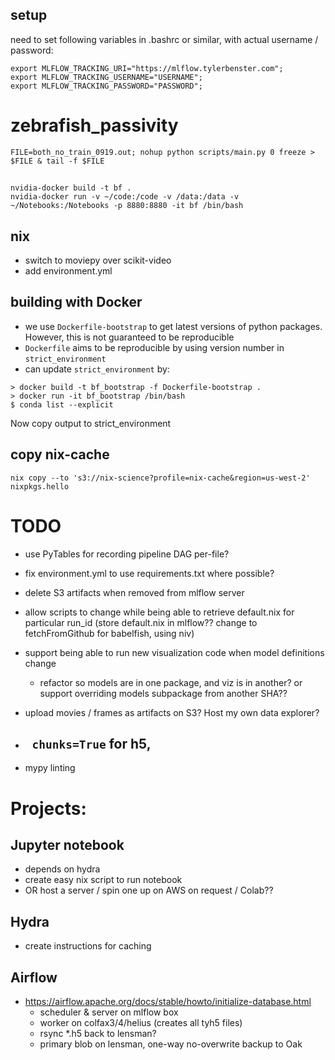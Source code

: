 ## setup
need to set following variables in .bashrc or similar, with actual username / password:
```
export MLFLOW_TRACKING_URI="https://mlflow.tylerbenster.com";
export MLFLOW_TRACKING_USERNAME="USERNAME";
export MLFLOW_TRACKING_PASSWORD="PASSWORD";
```


# zebrafish_passivity
`FILE=both_no_train_0919.out; nohup python scripts/main.py 0 freeze > $FILE & tail -f $FILE`

##
```
nvidia-docker build -t bf .
nvidia-docker run -v ~/code:/code -v /data:/data -v ~/Notebooks:/Notebooks -p 8880:8880 -it bf /bin/bash
```


## nix
- switch to moviepy over scikit-video
- add environment.yml


## building with Docker
- we use `Dockerfile-bootstrap` to get latest versions of python packages. However, this is not guaranteed to be reproducible
- `Dockerfile` aims to be reproducible by using version number in `strict_environment`
- can update `strict_environment` by:
```
> docker build -t bf_bootstrap -f Dockerfile-bootstrap .
> docker run -it bf_bootstrap /bin/bash
$ conda list --explicit
```

Now copy output to strict_environment



## copy nix-cache
```
nix copy --to 's3://nix-science?profile=nix-cache&region=us-west-2' nixpkgs.hello 
```

# TODO
- use PyTables for recording pipeline DAG per-file?
- fix environment.yml to use requirements.txt where possible?
- delete S3 artifacts when removed from mlflow server
- allow scripts to change while being able to retrieve default.nix for particular run_id (store default.nix in mlflow?? change to fetchFromGithub for babelfish, using niv)
- support being able to run new visualization code when model definitions change
  - refactor so models are in one package, and viz is in another? or support overriding models subpackage from another SHA??
- upload movies / frames as artifacts on S3? Host my own data explorer?

- ` chunks=True` for h5, 
    - 
- mypy linting

# Projects:

## Jupyter notebook
- depends on hydra
- create easy nix script to run notebook
- OR host a server / spin one up on AWS on request / Colab??

## Hydra
- create instructions for caching

## Airflow
- https://airflow.apache.org/docs/stable/howto/initialize-database.html
    - scheduler & server on mlflow box
    - worker on colfax3/4/helius (creates all tyh5 files)
    - rsync *.h5 back to lensman?
    - primary blob on lensman, one-way no-overwrite backup to Oak